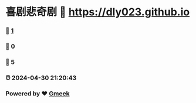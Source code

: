 # 喜剧悲奇剧 :link: https://dly023.github.io 
### :page_facing_up: [1](https://dly023.github.io/tag.html) 
### :speech_balloon: 0 
### :hibiscus: 5 
### :alarm_clock: 2024-04-30 21:20:43 
### Powered by :heart: [Gmeek](https://github.com/Meekdai/Gmeek)
